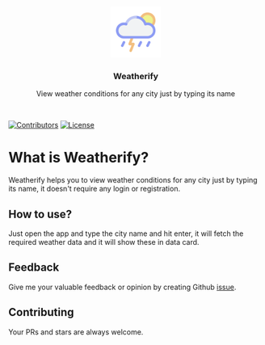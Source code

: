 <h3 align="center">
    <a href="#">
        <img height="100" src="https://raw.githubusercontent.com/mdebrahim98/Weatherify/master/logo.png" alt="logo" title="Weatherify">
    </a>
</h1>
<h3 align="center">
Weatherify
</h3>
<p align="center">
View weather conditions for any city just by typing its name
</p>
<br>

[![Contributors](https://img.shields.io/github/contributors/mdebrahim98/Weatherify.svg)](https://github.com/mdebrahim98/Weatherify/graphs/contributors)
[![License](https://img.shields.io/github/license/mdebrahim98/Weatherify.svg)](https://github.com/mdebrahim98/Weatherify/blob/master/LICENSE)

# What is Weatherify?

Weatherify helps you to view weather conditions for any city just by typing its name, it doesn't require any login or registration.

## How to use?

Just open the app and type the city name and hit enter, it will fetch the required weather data and it will show these in data card.

## Feedback

Give me your valuable feedback or opinion by creating Github [issue](https://github.com/mdebrahim98/Weatherify/issues/new).

## Contributing

Your PRs and stars are always welcome.

